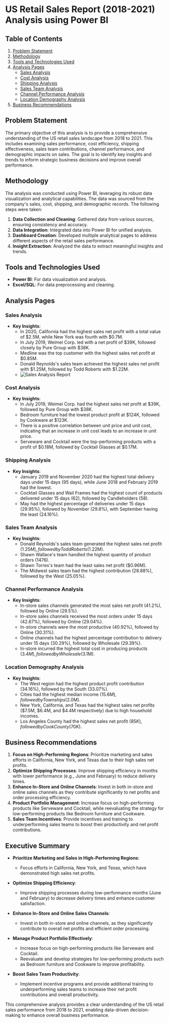 # US Retail Sales Report (2018-2021) Analysis using Power BI

## Table of Contents
1. [Problem Statement](#problem-statement)
2. [Methodology](#methodology)
3. [Tools and Technologies Used](#tools-and-technologies-used)
4. [Analysis Pages](#analysis-pages)
   - [Sales Analysis](#sales-analysis)
   - [Cost Analysis](#cost-analysis)
   - [Shipping Analysis](#shipping-analysis)
   - [Sales Team Analysis](#sales-team-analysis)
   - [Channel Performance Analysis](#channel-performance-analysis)
   - [Location Demography Analysis](#location-demography-analysis)
5. [Business Recommendations](#business-recommendations)

## Problem Statement
The primary objective of this analysis is to provide a comprehensive understanding of the US retail sales landscape from 2018 to 2021. This includes examining sales performance, cost efficiency, shipping effectiveness, sales team contributions, channel performance, and demographic impacts on sales. The goal is to identify key insights and trends to inform strategic business decisions and improve overall performance.


## Methodology
The analysis was conducted using Power BI, leveraging its robust data visualization and analytical capabilities. The data was sourced from the company's sales, cost, shipping, and demographic records. The following steps were taken:

1. **Data Collection and Cleaning**: Gathered data from various sources, ensuring consistency and accuracy.
2. **Data Integration**: Integrated data into Power BI for unified analysis.
3. **Dashboard Creation**: Developed multiple analytical pages to address different aspects of the retail sales performance.
4. **Insight Extraction**: Analyzed the data to extract meaningful insights and trends.

## Tools and Technologies Used
- **Power BI**: For data visualization and analysis.
- **Excel/SQL**: For data preprocessing and cleaning.

## Analysis Pages

### Sales Analysis
- **Key Insights**:
  - In 2020, California had the highest sales net profit with a total value of $2.5M, while New York was fourth with $0.7M.
  - In July 2019, Weimei Corp. led with a net profit of $39K, followed closely by Pure Group with $38K.
  - Medline was the top customer with the highest sales net profit at $0.85M.
  - Donald Reynolds's sales team achieved the highest sales net profit with $1.25M, followed by Todd Roberts with $1.22M.
  - ![Sales Analysis Report](https://github.com/segunumoru1/US-Retail-Sales-Report/blob/main/US%20Resident%20Sales%20Data%20Report-images-0.jpg)

### Cost Analysis
- **Key Insights**:
  - In July 2019, Weimei Corp. had the highest sales net profit at $39K, followed by Pure Group with $38K.
  - Bedroom furniture had the lowest product profit at $124K, followed by Cookware at $123K.
  - There is a positive correlation between unit price and unit cost, indicating that an increase in unit cost leads to an increase in unit price.
  - Serveware and Cocktail were the top-performing products with a profit of $0.18M, followed by Cocktail Glasses at $0.17M.

### Shipping Analysis
- **Key Insights**:
  - January 2019 and November 2020 had the highest total delivery days under 15 days (95 days), while June 2018 and February 2019 had the lowest.
  - Cocktail Glasses and Wail Frames had the highest count of products delivered under 15 days (62), followed by Candleholders (58).
  - May had the highest percentage of deliveries under 15 days (29.95%), followed by November (29.8%), with September having the least (24.16%).

### Sales Team Analysis
- **Key Insights**:
  - Donald Reynolds's sales team generated the highest sales net profit ($1.25M), followed by Todd Roberts ($1.22M).
  - Shawn Wallace's team handled the highest quantity of product orders (1476).
  - Shawn Torres's team had the least sales net profit ($0.96M).
  - The Midwest sales team had the highest contribution (28.88%), followed by the West (25.05%).

### Channel Performance Analysis
- **Key Insights**:
  - In-store sales channels generated the most sales net profit (41.2%), followed by Online (29.5%).
  - In-store sales channels received the most orders under 15 days (42.67%), followed by Online (29.04%).
  - In-store channels were the most productive (40.92%), followed by Online (30.31%).
  - Online channels had the highest percentage contribution to delivery under 15 days (30.29%), followed by Wholesale (29.39%).
  - In-store incurred the highest total cost in producing products ($3.4M), followed by Wholesale ($3.1M).

### Location Demography Analysis
- **Key Insights**:
  - The West region had the highest product profit contribution (34.16%), followed by the South (33.07%).
  - Cities had the highest median income ($15.6M), followed by Townships ($2.0M).
  - New York, California, and Texas had the highest sales net profits ($7.5M, $6.4M, and $4.4M respectively) due to high household incomes.
  - Los Angeles County had the highest sales net profit ($85K), followed by Cook County ($70K).

## Business Recommendations
1. **Focus on High-Performing Regions**: Prioritize marketing and sales efforts in California, New York, and Texas due to their high sales net profits.
2. **Optimize Shipping Processes**: Improve shipping efficiency in months with lower performance (e.g., June and February) to reduce delivery times.
3. **Enhance In-Store and Online Channels**: Invest in both in-store and online sales channels as they contribute significantly to net profits and order processing efficiency.
4. **Product Portfolio Management**: Increase focus on high-performing products like Serveware and Cocktail, while reevaluating the strategy for low-performing products like Bedroom furniture and Cookware.
5. **Sales Team Incentives**: Provide incentives and training to underperforming sales teams to boost their productivity and net profit contributions.


## Executive Summary

- **Prioritize Marketing and Sales in High-Performing Regions**:
  - Focus efforts in California, New York, and Texas, which have demonstrated high sales net profits.

- **Optimize Shipping Efficiency**:
  - Improve shipping processes during low-performance months (June and February) to decrease delivery times and enhance customer satisfaction.

- **Enhance In-Store and Online Sales Channels**:
  - Invest in both in-store and online channels, as they significantly contribute to overall net profits and efficient order processing.

- **Manage Product Portfolio Effectively**:
  - Increase focus on high-performing products like Serveware and Cocktail.
  - Reevaluate and develop strategies for low-performing products such as Bedroom furniture and Cookware to improve profitability.

- **Boost Sales Team Productivity**:
  - Implement incentive programs and provide additional training to underperforming sales teams to increase their net profit contributions and overall productivity.

This comprehensive analysis provides a clear understanding of the US retail sales performance from 2018 to 2021, enabling data-driven decision-making to enhance overall business 
performance.
